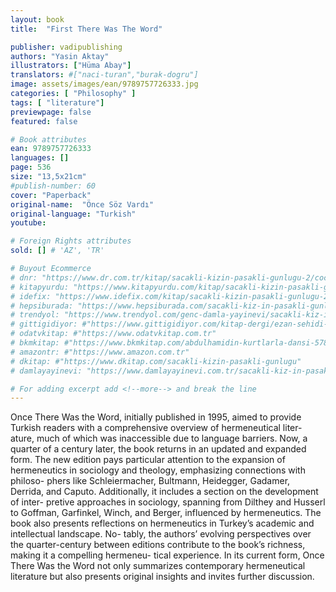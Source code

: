 ```yaml
---
layout: book
title:  "First There Was The Word"

publisher: vadipublishing
authors: "Yasin Aktay"
illustrators: ["Hüma Abay"]
translators: #["naci-turan","burak-dogru"]
image: assets/images/ean/9789757726333.jpg
categories: [ "Philosophy" ]
tags: [ "literature"]
previewpage: false
featured: false

# Book attributes
ean: 9789757726333
languages: []
page: 536
size: "13,5x21cm"
#publish-number: 60
cover: "Paperback"
original-name:  "Önce Söz Vardı"
original-language: "Turkish"
youtube:

# Foreign Rights attributes
sold: [] # 'AZ', 'TR'

# Buyout Ecommerce
# dnr: "https://www.dr.com.tr/kitap/sacakli-kizin-pasakli-gunlugu-2/cocuk-ve-genclik/genclik-10-yas/roman-oyku/urunno=0001893059001"
# kitapyurdu: "https://www.kitapyurdu.com/kitap/sacakli-kizin-pasakli-gunlugu-2-/560122.html&filter_name=Sa%C3%A7akl%C4%B1+K%C4%B1z%27%C4%B1n+Pasakl%C4%B1+G%C3%BCnl%C3%BC%C4%9F%C3%BC+2"
# idefix: "https://www.idefix.com/kitap/sacakli-kizin-pasakli-gunlugu-2/cocuk-ve-genclik/genclik-10-yas/roman-oyku/urunno=0001893059001"
# hepsiburada: "https://www.hepsiburada.com/sacakli-kiz-in-pasakli-gunlugu-2-damla-yayinevi-p-HBV000012ER86"
# trendyol: "https://www.trendyol.com/genc-damla-yayinevi/sacakli-kiz-in-pasakli-gunlugu-2-p-54825777"
# gittigidiyor: #"https://www.gittigidiyor.com/kitap-dergi/ezan-sehidi-adnan-menderes_pdp_732728793"
# odatvkitap: #"https://www.odatvkitap.com.tr"
# bkmkitap: #"https://www.bkmkitap.com/abdulhamidin-kurtlarla-dansi-578226"
# amazontr: #"https://www.amazon.com.tr"
# dkitap: #"https://www.dkitap.com/sacakli-kizin-pasakli-gunlugu"
# damlayayinevi: "https://www.damlayayinevi.com.tr/sacakli-kiz-in-pasakli-gunlugu-2-bu-iste-bi-terslik-var"

# For adding excerpt add <!--more--> and break the line
---
```

Once There Was the Word, initially published
in 1995, aimed to provide Turkish readers with a
comprehensive overview of hermeneutical liter-
ature, much of which was inaccessible due to
language barriers. Now, a quarter of a century
later, the book returns in an updated and expanded
form. The new edition pays particular attention to
the expansion of hermeneutics in sociology and
theology, emphasizing connections with philoso-
phers like Schleiermacher, Bultmann, Heidegger,
Gadamer, Derrida, and Caputo. Additionally, it
includes a section on the development of inter-
pretive approaches in sociology, spanning from
Dilthey and Husserl to Goffman, Garfinkel, Winch,
and Berger, influenced by hermeneutics. The
book also presents reflections on hermeneutics in
Turkey’s academic and intellectual landscape. No-
tably, the authors’ evolving perspectives over the
quarter-century between editions contribute to the
book’s richness, making it a compelling hermeneu-
tical experience. In its current form, Once There
Was the Word not only summarizes contemporary
hermeneutical literature but also presents original
insights and invites further discussion.
<!--more--> 

